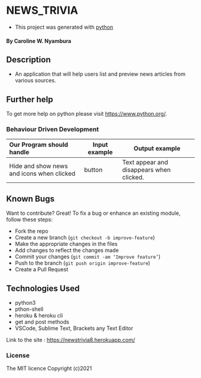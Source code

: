 # NEWS_TRIVIA
-  This project was generated with [python](https://www.python.org/) 
#### By **Caroline W. Nyambura**
## Description
- An application that will help users list and preview news articles from various sources.   
## Further help

To get more help on python please visit https://www.python.org/.

### Behaviour Driven Development
| Our Program should handle                       | Input example | Output example                                   |
|:------------------------------------------------|---------------|--------------------------------------------------|
|Hide and show news and icons when clicked | button  | Text appear and disappears when clicked.|

## Known Bugs
Want to contribute? Great!
To fix a bug or enhance an existing module, follow these steps:
- Fork the repo
- Create a new branch (`git checkout -b improve-feature`)
- Make the appropriate changes in the files
- Add changes to reflect the changes made
- Commit your changes (`git commit -am ‘Improve feature’`)
- Push to the branch (`git push origin improve-feature`)
- Create a Pull Request
## Technologies Used
- python3
- pthon-shell
- heroku & heroku cli
- get and post methods
- VSCode, Sublime Text, Brackets any Text Editor



Link to the site : https://newstrivia8.herokuapp.com/

### License
The MIT licence Copyright (c)2021
